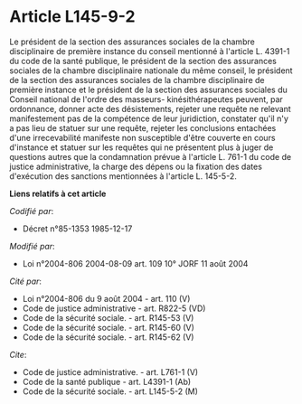 # Article L145-9-2

Le président de la section des assurances sociales de la chambre disciplinaire de première instance du conseil mentionné à
l'article L. 4391-1 du code de la santé publique, le président de la section des assurances sociales de la chambre
disciplinaire nationale du même conseil, le président de la section des assurances sociales de la chambre disciplinaire de
première instance et le président de la section des assurances sociales du Conseil national de l'ordre des masseurs-
kinésithérapeutes peuvent, par ordonnance, donner acte des désistements, rejeter une requête ne relevant manifestement pas de
la compétence de leur juridiction, constater qu'il n'y a pas lieu de statuer sur une requête, rejeter les conclusions
entachées d'une irrecevabilité manifeste non susceptible d'être couverte en cours d'instance et statuer sur les requêtes qui
ne présentent plus à juger de questions autres que la condamnation prévue à l'article L. 761-1 du code de justice
administrative, la charge des dépens ou la fixation des dates d'exécution des sanctions mentionnées à l'article L. 145-5-2.

**Liens relatifs à cet article**

_Codifié par_:

  - Décret n°85-1353 1985-12-17

_Modifié par_:

  - Loi n°2004-806 2004-08-09 art. 109 10° JORF 11 août 2004

_Cité par_:

  - Loi n°2004-806 du 9 août 2004 - art. 110 (V)
  - Code de justice administrative - art. R822-5 (VD)
  - Code de la sécurité sociale. - art. R145-53 (V)
  - Code de la sécurité sociale. - art. R145-60 (V)
  - Code de la sécurité sociale. - art. R145-62 (V)

_Cite_:

  - Code de justice administrative. - art. L761-1 (V)
  - Code de la santé publique - art. L4391-1 (Ab)
  - Code de la sécurité sociale. - art. L145-5-2 (M)
